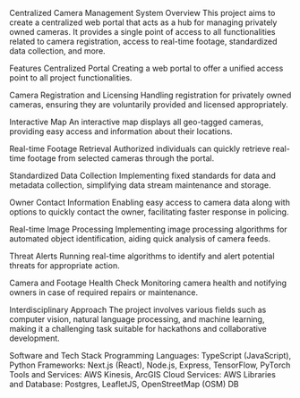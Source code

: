 Centralized Camera Management System
Overview
This project aims to create a centralized web portal that acts as a hub for managing privately owned cameras. It provides a single point of access to all functionalities related to camera registration, access to real-time footage, standardized data collection, and more.

Features
Centralized Portal
Creating a web portal to offer a unified access point to all project functionalities.

Camera Registration and Licensing
Handling registration for privately owned cameras, ensuring they are voluntarily provided and licensed appropriately.

Interactive Map
An interactive map displays all geo-tagged cameras, providing easy access and information about their locations.

Real-time Footage Retrieval
Authorized individuals can quickly retrieve real-time footage from selected cameras through the portal.

Standardized Data Collection
Implementing fixed standards for data and metadata collection, simplifying data stream maintenance and storage.

Owner Contact Information
Enabling easy access to camera data along with options to quickly contact the owner, facilitating faster response in policing.

Real-time Image Processing
Implementing image processing algorithms for automated object identification, aiding quick analysis of camera feeds.

Threat Alerts
Running real-time algorithms to identify and alert potential threats for appropriate action.

Camera and Footage Health Check
Monitoring camera health and notifying owners in case of required repairs or maintenance.

Interdisciplinary Approach
The project involves various fields such as computer vision, natural language processing, and machine learning, making it a challenging task suitable for hackathons and collaborative development.

Software and Tech Stack
Programming Languages: TypeScript (JavaScript), Python
Frameworks: Next.js (React), Node.js, Express, TensorFlow, PyTorch
Tools and Services: AWS Kinesis, ArcGIS
Cloud Services: AWS
Libraries and Database: Postgres, LeafletJS, OpenStreetMap (OSM) DB
